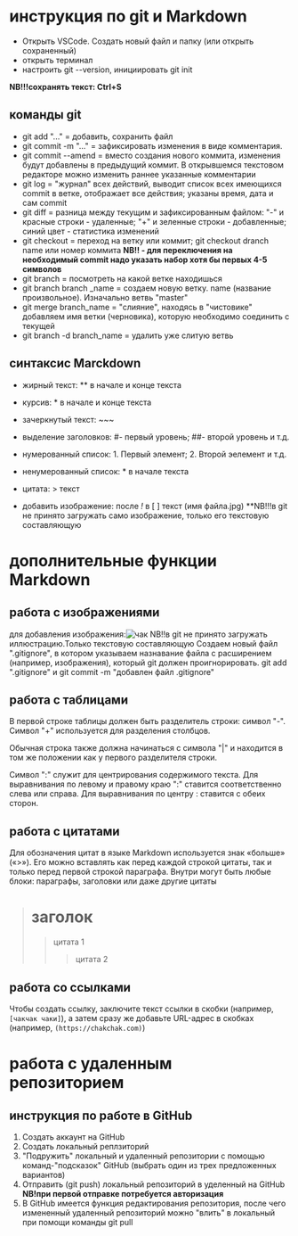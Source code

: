 # инструкция по git и Markdown #
* Открыть VSCode. Создать новый файл и папку (или открыть сохраненный)
* открыть терминал
* настроить git --version, инициировать git init

 **NB!!!сохранять текст: Ctrl+S**


## команды git ##
* git add "..." = добавить, сохранить файл
* git commit -m "..." = зафиксировать изменения в виде комментария.
* git commit --amend = вместо создания нового коммита, изменения будут добавлены в предыдущий коммит. В открывшемся текстовом редакторе можно изменить раннее указанные комментарии
* git log = "журнал" всех действий, выводит список всех имеющихся commit в ветке, отображает все действия; указаны время, дата и сам commit 
* git diff = разница между текущим и зафиксированным файлом: "-" и красные строки - удаленные; "+" и зеленные строки - добавленные; синий цвет - статистика изменений
* git checkout = переход на ветку или коммит; git checkout dranch name или номер коммита **NB!! - для переключения на необходимый commit надо указать набор хотя бы первых 4-5 символов**
* git branch = посмотреть на какой ветке находишься
* git branch branch _name = создаем новую ветку. name (название произвольное). Изначально ветвь "master" 
* git merge branch_name = "слияние", находясь в "чистовике" добавляем имя ветки (черновика), которую необходимо соединить с текущей 
* git branch -d branch_name = удалить уже слитую ветвь

## синтаксис Marckdown ##
* жирный текст: ** в начале и конце текста

* курсив: * в начале и конце текста

* зачеркнутый текст: ~~~

* выделение заголовков: #- первый уровень; ##- второй уровень и т.д.


* нумерованный список: 1. Первый элемент; 2. Второй эелемент и т.д.

* ненумерованный список: * в начале текста

* цитата: > текст

* добавить изображение: после *!* в [ ] текст (имя файла.jpg) **NB!!!в git не принято загружать само изображение, только его текстовую составляющую
# дополнительные функции Markdown

## работа с изображениями
для добавления изображения:![чак](чак.jpg)
NB!!в git не принято загружать иллюстрацию.Только текстовую составляющую
Создаем новый файл ".gitignore", в котором указываем назнавание файла с расширением (например, изображения), который git должен проигнорировать. git add ".gitignore" и git commit -m "добавлен файл .gitignore"
## работа с таблицами
В первой строке таблицы должен быть разделитель строки: символ "-". Символ "+" используется для разделения столбцов.

Обычная строка также должна начинаться с символа "|" и находится в том же положении как у первого разделителя строки.

Символ ":" служит для центрирования содержимого текста. Для выравнивания по левому и правому краю ":" ставится соответственно слева или справа. Для выравнивания по центру : ставится с обеих сторон.
## работа с цитатами
Для обозначения цитат в языке Markdown используется знак «больше» («>»). Его можно вставлять как перед каждой строкой цитаты, так и только перед первой строкой параграфа. Внутри могут быть любые блоки: параграфы, заголовки или даже другие цитаты
> # заголок
>> цитата 1
>>> цитата 2
## работа со ссылками
Чтобы создать ссылку, заключите текст ссылки в скобки (например, `[чакчак чаки]`), а затем сразу же добавьте URL-адрес в скобках (например, `(https://chakchak.com)`)

# работа с удаленным репозиторием
## инструкция по работе в GitHub
1. Cоздать аккаунт на GitHub
2. Создать локальный реплзиторий
3. "Подружить" локальный и удаленный репозитории с помощью команд-"подсказок" GitHub (выбрать один из трех предложенных вариантов)
4. Отправить (git push) локальный репозиторий в уделенный на GitHub 
**NB!при первой отправке потребуется авторизация**
5. В GitHub имеется функция редактирования репозитория, после чего измененный удаленный репозиторий можно "влить" в локальный при помощи команды git pull


